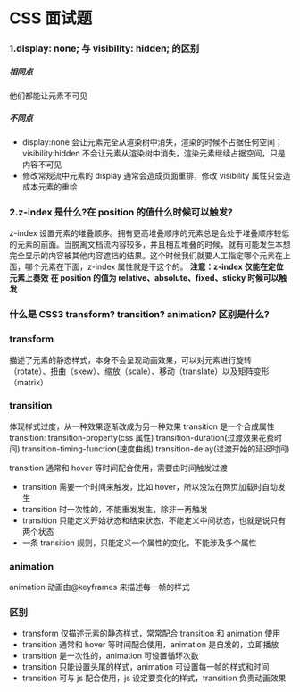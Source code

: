 # CSS 面试题

### 1.display: none; 与 visibility: hidden; 的区别

##### 相同点

他们都能让元素不可见

##### 不同点

- display:none 会让元素完全从渲染树中消失，渲染的时候不占据任何空间；visibility:hidden 不会让元素从渲染树中消失，渲染元素继续占据空间，只是内容不可见
- 修改常规流中元素的 display 通常会造成页面重排，修改 visibility 属性只会造成本元素的重绘

### 2.z-index 是什么?在 position 的值什么时候可以触发?

z-index 设置元素的堆叠顺序。拥有更高堆叠顺序的元素总是会处于堆叠顺序较低的元素的前面。当脱离文档流内容较多，并且相互堆叠的时候，就有可能发生本想完全显示的内容被其他内容遮挡的结果。这个时候我们就要人工指定哪个元素在上面，哪个元素在下面，z-index 属性就是干这个的。
**注意：z-index 仅能在定位元素上奏效**
**在 position 的值为 relative、absolute、fixed、sticky 时候可以触发**

### 什么是 CSS3 transform? transition? animation? 区别是什么?

### transform

描述了元素的静态样式，本身不会呈现动画效果，可以对元素进行旋转（rotate）、扭曲（skew）、缩放（scale）、移动（translate）以及矩阵变形（matrix）

### transition

体现样式过度，从一种效果逐渐改成为另一种效果
transition 是一个合成属性
transition: transition-property(css 属性) transition-duration(过渡效果花费时间) transition-timing-function(速度曲线) transition-delay(过渡开始的延迟时间)

transition 通常和 hover 等时间配合使用，需要由时间触发过渡

- transition 需要一个时间来触发，比如 hover，所以没法在网页加载时自动发生
- transition 时一次性的，不能重发发生，除非一再触发
- transition 只能定义开始状态和结束状态，不能定义中间状态，也就是说只有两个状态
- 一条 transition 规则，只能定义一个属性的变化，不能涉及多个属性

### animation

animation 动画由@keyframes 来描述每一帧的样式

### 区别

- transform 仅描述元素的静态样式，常常配合 transition 和 animation 使用
- transition 通常和 hover 等时间配合使用，animation 是自发的，立即播放
- transition 是一次性的，animation 可设置循环次数
- transition 只能设置头尾的样式，animation 可设置每一帧的样式和时间
- transition 可与 js 配合使用，js 设定要变化的样式，transition 负责动画效果
